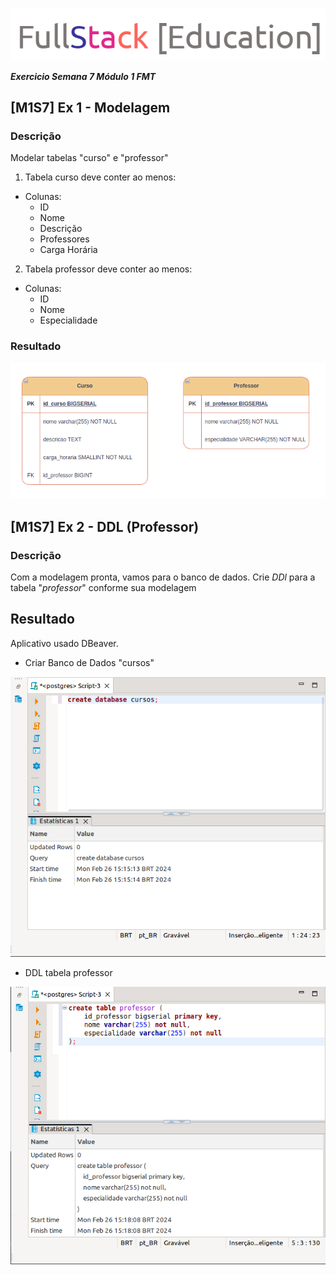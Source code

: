 ![logo](imagens/logo.png)

**_Exercicio Semana 7 Módulo 1 FMT_**

## [M1S7] Ex 1 - Modelagem

### Descrição

Modelar tabelas "curso" e "professor"

1. Tabela curso deve conter ao menos:
- Colunas:
  - ID
  - Nome
  - Descrição
  - Professores
  - Carga Horária

2. Tabela professor deve conter ao menos:
- Colunas:
    - ID
    - Nome
    - Especialidade

### Resultado

<div align="center">
    <img src="imagens/part1.png" alt="modelagem lógoca">
</div>


## [M1S7] Ex 2 - DDL (Professor)

### Descrição

Com a modelagem pronta, vamos para o banco de dados.
Crie *DDl* para a tabela "_professor_" conforme sua modelagem

## Resultado 

Aplicativo usado DBeaver.

- Criar Banco de Dados "cursos"
<div align="center">
  <img src="imagens/create_db.png">
</div>

- DDL tabela professor

<div align="center">
  <img src="imagens/ddl_professor.png">
</div>
